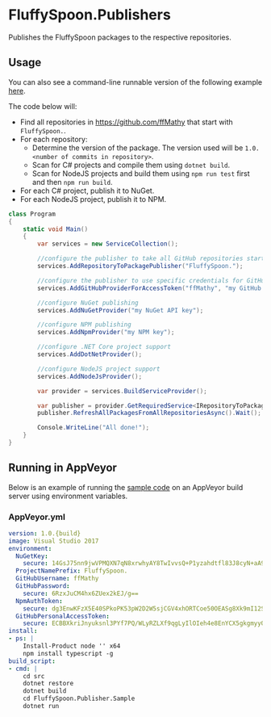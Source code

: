 # FluffySpoon.Publishers
Publishes the FluffySpoon packages to the respective repositories.

## Usage
You can also see a command-line runnable version of the following example [here](https://github.com/ffMathy/FluffySpoon.Publishers/blob/master/src/FluffySpoon.Publisher.Sample/Program.cs).

The code below will:
- Find all repositories in https://github.com/ffMathy that start with `FluffySpoon.`.
- For each repository:
    - Determine the version of the package. The version used will be `1.0.<number of commits in repository>`.
    - Scan for C# projects and compile them using `dotnet build`.
    - Scan for NodeJS projects and build them using `npm run test` first and then `npm run build`.
- For each C# project, publish it to NuGet.
- For each NodeJS project, publish it to NPM.

```csharp
class Program
{
    static void Main()
    {
        var services = new ServiceCollection();

        //configure the publisher to take all GitHub repositories starting with "FluffySpoon."
        services.AddRepositoryToPackagePublisher("FluffySpoon.");

        //configure the publisher to use specific credentials for GitHub
        services.AddGitHubProviderForAccessToken("ffMathy", "my GitHub access token");

        //configure NuGet publishing
        services.AddNuGetProvider("my NuGet API key");

        //configure NPM publishing
        services.AddNpmProvider("my NPM key");

        //configure .NET Core project support
        services.AddDotNetProvider();

        //configure NodeJS project support
        services.AddNodeJsProvider();

        var provider = services.BuildServiceProvider();

        var publisher = provider.GetRequiredService<IRepositoryToPackagePublisher>();
        publisher.RefreshAllPackagesFromAllRepositoriesAsync().Wait();

        Console.WriteLine("All done!");
    }
}
```

## Running in AppVeyor
Below is an example of running the [sample code](https://github.com/ffMathy/FluffySpoon.Publishers/blob/master/src/FluffySpoon.Publisher.Sample/Program.cs) on an AppVeyor build server using environment variables.

### AppVeyor.yml
```yml
version: 1.0.{build}
image: Visual Studio 2017
environment:
  NuGetKey:
    secure: 14GsJ75nn9jwVPMQXN7qN8xrwhyAY8TwIvvsQ+P1yzahdtfl83J8cyN+aA9WhtSY
  ProjectNamePrefix: FluffySpoon.
  GitHubUsername: ffMathy
  GitHubPassword:
    secure: 6RzxJuCM4hx6ZUex2kEJ/g==
  NpmAuthToken:
    secure: dg3EnwKFzX5E40SPkoPK53pW2D2W5sjCGV4xhORTCoe50OEASg8Xk9mI12SBVadI
  GitHubPersonalAccessToken:
    secure: ECBBXkriJnyuksnl3PYf7PQ/WLyRZLXf9qgLyIlOIeh4e8EnYCX5gkgmyyO1/HR+
install:
- ps: |
    Install-Product node '' x64
    npm install typescript -g
build_script:
- cmd: |
    cd src
    dotnet restore
    dotnet build
    cd FluffySpoon.Publisher.Sample
    dotnet run
```
